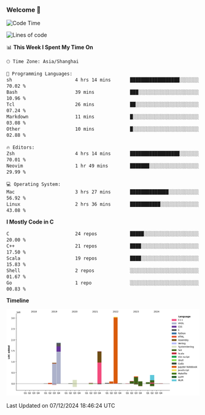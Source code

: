 ### Welcome 👋

<!--START_SECTION:waka-->
![Code Time](http://img.shields.io/badge/Code%20Time-1%2C745%20hrs%2030%20mins-blue)

![Lines of code](https://img.shields.io/badge/From%20Hello%20World%20I%27ve%20Written-8.7%20million%20lines%20of%20code-blue)

📊 **This Week I Spent My Time On** 

```text
🕑︎ Time Zone: Asia/Shanghai

💬 Programming Languages: 
sh                       4 hrs 14 mins       ██████████████████░░░░░░░   70.02 % 
Bash                     39 mins             ███░░░░░░░░░░░░░░░░░░░░░░   10.96 % 
Tcl                      26 mins             ██░░░░░░░░░░░░░░░░░░░░░░░   07.24 % 
Markdown                 11 mins             █░░░░░░░░░░░░░░░░░░░░░░░░   03.08 % 
Other                    10 mins             █░░░░░░░░░░░░░░░░░░░░░░░░   02.88 % 

🔥 Editors: 
Zsh                      4 hrs 14 mins       ██████████████████░░░░░░░   70.01 % 
Neovim                   1 hr 49 mins        ███████░░░░░░░░░░░░░░░░░░   29.99 % 

💻 Operating System: 
Mac                      3 hrs 27 mins       ██████████████░░░░░░░░░░░   56.92 % 
Linux                    2 hrs 36 mins       ███████████░░░░░░░░░░░░░░   43.08 % 
```

**I Mostly Code in C** 

```text
C                        24 repos            █████░░░░░░░░░░░░░░░░░░░░   20.00 % 
C++                      21 repos            ████░░░░░░░░░░░░░░░░░░░░░   17.50 % 
Scala                    19 repos            ████░░░░░░░░░░░░░░░░░░░░░   15.83 % 
Shell                    2 repos             ░░░░░░░░░░░░░░░░░░░░░░░░░   01.67 % 
Go                       1 repo              ░░░░░░░░░░░░░░░░░░░░░░░░░   00.83 % 
```



**Timeline**

![Lines of Code chart](https://raw.githubusercontent.com/Bohan-hu/Bohan-hu/master/assets/bar_graph.png)


 Last Updated on 07/12/2024 18:46:24 UTC
<!--END_SECTION:waka-->



